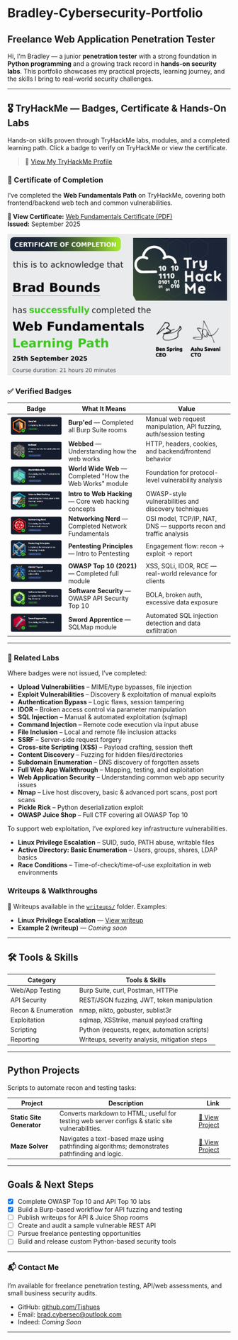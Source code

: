 # Bradley-Cybersecurity-Portfolio
## Freelance Web Application Penetration Tester

Hi, I’m Bradley — a junior **penetration tester** with a strong foundation in **Python programming** and a growing track record in **hands-on security labs**. This portfolio showcases my practical projects, learning journey, and the skills I bring to real-world security challenges.

---
## 🎖️ TryHackMe — Badges, Certificate & Hands-On Labs

Hands-on skills proven through TryHackMe labs, modules, and a completed learning path. Click a badge to verify on TryHackMe or view the certificate.

> 🔗 [View My TryHackMe Profile](https://tryhackme.com/p/Tishues)

### 📜 Certificate of Completion

I’ve completed the **Web Fundamentals Path** on TryHackMe, covering both frontend/backend web tech and common vulnerabilities.

**🔗 View Certificate:** [Web Fundamentals Certificate (PDF)](https://tryhackme-certificates.s3-eu-west-1.amazonaws.com/THM-YGQINHZ2IA.pdf)  
**Issued:** September 2025 

![Certificate Thumbnail](/images/certificates/tryhackme-certifications/THM-WF-CERT-THUMBNAIL.png)

### ✅ Verified Badges

| Badge | What It Means | Value |
|---|---|---|
| [![Burp'ed](/images/badges/thm-burped.png)](https://tryhackme.com/p/Tishues) | **Burp'ed** — Completed all Burp Suite rooms | Manual web request manipulation, API fuzzing, auth/session testing |
| [![Webbed](/images/badges/thm-webbed.png)](https://tryhackme.com/p/Tishues) | **Webbed** — Understanding how the web works | HTTP, headers, cookies, and backend/frontend behavior |
| [![World Wide Web](/images/badges/thm-world-wide-web.png)](https://tryhackme.com/p/Tishues) | **World Wide Web** — Completed "How the Web Works" module | Foundation for protocol-level vulnerability analysis |
| [![Intro to Web Hacking](/images/badges/thm-intro-web-hacking.png)](https://tryhackme.com/p/Tishues) | **Intro to Web Hacking** — Core web hacking concepts | OWASP-style vulnerabilities and discovery techniques |
| [![Networking Nerd](/images/badges/thm-networking-nerd.png)](https://tryhackme.com/p/Tishues) | **Networking Nerd** — Completed Network Fundamentals | OSI model, TCP/IP, NAT, DNS — supports recon and traffic analysis |
| [![Pentesting Principles](/images/badges/thm-pentesting-principles.png)](https://tryhackme.com/p/Tishues) | **Pentesting Principles** — Intro to Pentesting | Engagement flow: recon → exploit → report |
| [![OWASP Top 10](/images/badges/thm-owasp-top-10.png)](https://tryhackme.com/p/Tishues) | **OWASP Top 10 (2021)** — Completed full module | XSS, SQLi, IDOR, RCE — real-world relevance for clients |
| [![Software Security](/images/badges/thm-software-security.png)](https://tryhackme.com/p/Tishues) | **Software Security** — OWASP API Security Top 10 | BOLA, broken auth, excessive data exposure |
| [![Sword Apprentice](/images/badges/thm-sword-apprentice.png)](https://tryhackme.com/p/Tishues) | **Sword Apprentice** — SQLMap module | Automated SQL injection detection and data exfiltration |

---

### 🧪 Related Labs
Where badges were not issued, I’ve completed:

- **Upload Vulnerabilities** – MIME/type bypasses, file injection  
- **Exploit Vulnerabilities** – Discovery & exploitation of manual exploits
- **Authentication Bypass** – Logic flaws, session tampering
- **IDOR** – Broken access control via parameter manipulation 
- **SQL Injection** – Manual & automated exploitation (sqlmap)
- **Command Injection** – Remote code execution via input abuse 
- **File Inclusion**  – Local and remote file inclusion attacks  
- **SSRF** – Server-side request forgery 
- **Cross-site Scripting (XSS)** – Payload crafting, session theft  
- **Content Discovery** – Fuzzing for hidden files/directories
- **Subdomain Enumeration** – DNS discovery of forgotten assets 
- **Full Web App Walkthrough** – Mapping, testing, and exploitation
- **Web Application Security** – Understanding common web app security issues
- **Nmap** – Live host discovery, basic & advanced port scans, post port scans
- **Pickle Rick** – Python deserialization exploit  
- **OWASP Juice Shop** – Full CTF covering all OWASP Top 10 

To support web exploitation, I’ve explored key infrastructure vulnerabilities.

- **Linux Privilege Escalation** – SUID, sudo, PATH abuse, writable files
- **Active Directory: Basic Enumeration** – Users, groups, shares, LDAP basics
- **Race Conditions** – Time-of-check/time-of-use exploitation in web environments

### Writeups & Walkthroughs
📂 Writeups available in the [`writeups/`](/writeups) folder. Examples:

- **Linux Privilege Escalation** — [View writeup](writeups/linux-privilege-escalation/README.md)
- **Example 2 (writeup)** — _Coming soon_

---

## 🛠️ Tools & Skills

| Category | Tools & Skills |
|---------|----------------|
| Web/App Testing | Burp Suite, curl, Postman, HTTPie |
| API Security | REST/JSON fuzzing, JWT, token manipulation |
| Recon & Enumeration | nmap, nikto, gobuster, sublist3r |
| Exploitation | sqlmap, XSStrike, manual payload crafting |
| Scripting | Python (requests, regex, automation scripts) |
| Reporting | Writeups, severity analysis, mitigation steps |

---

## Python Projects
Scripts to automate recon and testing tasks:

| Project                  | Description | Link |
|--------------------------|-------------|------|
| **Static Site Generator**| Converts markdown to HTML; useful for testing web server configs & static site vulnerabilities. |  [🔗 View Project](https://github.com/Tishues/static_site_generator) |
| **Maze Solver**          | Navigates a text-based maze using pathfinding algorithms; demonstrates pathfinding and logic. | [🔗 View Project](https://github.com/Tishues/Maze-Solver) |
---

## Goals & Next Steps
  
- [x] Complete OWASP Top 10 and API Top 10 labs
- [x] Build a Burp-based workflow for API fuzzing and testing
- [ ] Publish writeups for API & Juice Shop rooms
- [ ] Create and audit a sample vulnerable REST API
- [ ] Pursue freelance pentesting opportunities
- [ ] Build and release custom Python-based security tools

---

### 📬 Contact Me
I’m available for freelance penetration testing, API/web assessments, and small business security audits.

- GitHub: [github.com/Tishues](https://github.com/Tishues)  
- Email: [brad.cybersec@outlook.com](mailto:brad.cybersec@outlook.com)
- Indeed: _Coming Soon_

---
